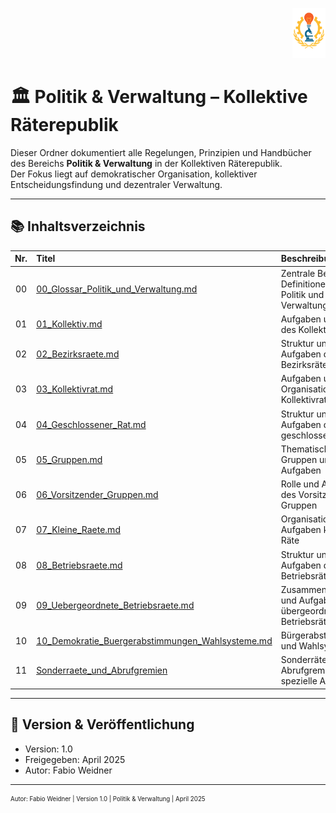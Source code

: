 <p align="right">
  <img src="https://raw.githubusercontent.com/hades-dux/Kollektive-Raeterepublik/main/Meta_und_Systemstruktur/logo_offiziell.png" alt="Logo der Kollektiven Räterepublik" height="80">
</p>

<!--
Autor: Fabio Weidner
Version: 1.0
Sektion: Politik & Verwaltung
Veröffentlichung: April 2025
-->

# 🏛️ Politik & Verwaltung – Kollektive Räterepublik

Dieser Ordner dokumentiert alle Regelungen, Prinzipien und Handbücher des Bereichs **Politik & Verwaltung** in der Kollektiven Räterepublik.  
Der Fokus liegt auf demokratischer Organisation, kollektiver Entscheidungsfindung und dezentraler Verwaltung.

---

## 📚 Inhaltsverzeichnis

| Nr. | Titel | Beschreibung |
|:--:|:------|:-------------|
| 00 | [00_Glossar_Politik_und_Verwaltung.md](./00_Glossar_Politik_und_Verwaltung.md) | Zentrale Begriffe und Definitionen für Politik und Verwaltung |
| 01 | [01_Kollektiv.md](./01_Kollektiv.md) | Aufgaben und Rolle des Kollektivs |
| 02 | [02_Bezirksraete.md](./02_Bezirksraete.md) | Struktur und Aufgaben der Bezirksräte |
| 03 | [03_Kollektivrat.md](./03_Kollektivrat.md) | Aufgaben und Organisation des Kollektivrates |
| 04 | [04_Geschlossener_Rat.md](./04_Geschlossener_Rat.md) | Struktur und Aufgaben des geschlossenen Rates |
| 05 | [05_Gruppen.md](./05_Gruppen.md) | Thematische Gruppen und ihre Aufgaben |
| 06 | [06_Vorsitzender_Gruppen.md](./06_Vorsitzender_Gruppen.md) | Rolle und Aufgaben des Vorsitzenden der Gruppen |
| 07 | [07_Kleine_Raete.md](./07_Kleine_Raete.md) | Organisation und Aufgaben kleiner Räte |
| 08 | [08_Betriebsraete.md](./08_Betriebsraete.md) | Struktur und Aufgaben der Betriebsräte |
| 09 | [09_Uebergeordnete_Betriebsraete.md](./09_Uebergeordnete_Betriebsraete.md) | Zusammenschluss und Aufgaben übergeordneter Betriebsräte |
| 10 | [10_Demokratie_Buergerabstimmungen_Wahlsysteme.md](./10_Demokratie_Buergerabstimmungen_Wahlsysteme.md) | Bürgerabstimmungen und Wahlsysteme |
| 11 | [Sonderraete_und_Abrufgremien](./Sonderraete_und_Abrufgremien) | Sonderräte und Abrufgremien für spezielle Aufgaben |

---

## 🔖 Version & Veröffentlichung

- Version: 1.0  
- Freigegeben: April 2025  
- Autor: Fabio Weidner

---

<sub><sup>Autor: Fabio Weidner | Version 1.0 | Politik & Verwaltung | April 2025</sup></sub>
